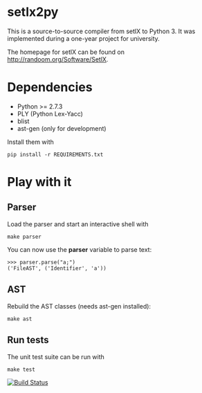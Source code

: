 setlx2py
========

This is a source-to-source compiler from setlX to Python 3. It was implemented during a one-year project for university.

The homepage for setlX can be found on <http://randoom.org/Software/SetlX>.

Dependencies
============

* Python  >= 2.7.3
* PLY (Python Lex-Yacc)
* blist
* ast-gen (only for development)

Install them with

	pip install -r REQUIREMENTS.txt

Play with it
============

## Parser

Load the parser and start an interactive shell with

    make parser

You can now use the **parser** variable to parse text:

    >>> parser.parse("a;")
    ('FileAST', ('Identifier', 'a'))

## AST

Rebuild the AST classes (needs ast-gen installed):

    make ast

## Run tests

The unit test suite can be run with

    make test

[![Build Status](https://travis-ci.org/Rentier/setlx2py.png?branch=master)](https://travis-ci.org/Rentier/setlx2py)

